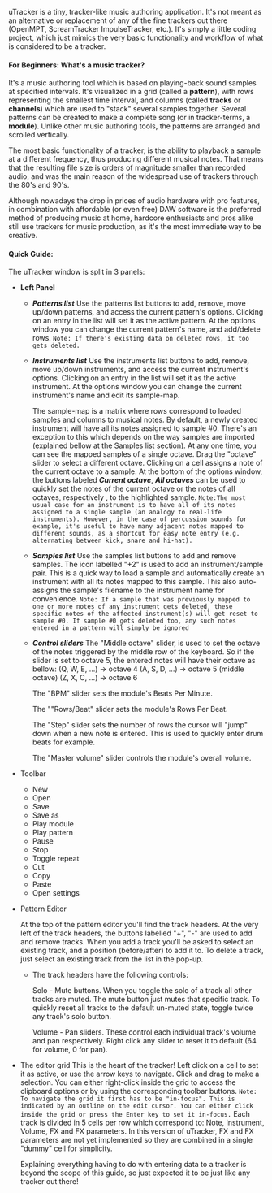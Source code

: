 uTracker is a tiny, tracker-like music authoring application. It's not meant as an alternative or replacement of any of the fine trackers out there (OpenMPT, ScreamTracker ImpulseTracker, etc.). It's simply a little coding project, which just mimics the very basic functionality and workflow of what is considered to be a tracker.

#### For Beginners: What's a music tracker?

It's a music authoring tool which is based on playing-back sound samples at specified intervals. It's visualized in a grid (called a **pattern**), with rows representing the smallest time interval, and columns (called **tracks** or **channels**) which are used to "stack" several samples together. Several patterns can be created to make a complete song (or in tracker-terms, a **module**). Unlike other music authoring tools, the patterns are arranged and scrolled vertically.

The most basic functionality of a tracker, is the ability to playback a sample at a different frequency, thus producing different musical notes. That means that the resulting file size is orders of magnitude smaller than recorded audio, and was the main reason of the widespread use of trackers through the 80's and 90's.

Although nowadays the drop in prices of audio hardware with pro features, in combination with affordable (or even free) DAW software is the preferred method of producing music at home, hardcore enthusiasts and pros alike still use trackers for music production, as it's the most immediate way to be creative.

#### Quick Guide:
The uTracker window is split in 3 panels:

 -   **Left Panel**
    
     - ***Patterns list***
Use the patterns list buttons to add, remove, move up/down patterns, and access the current pattern's options. Clicking on an entry in the list will set it as the active pattern. At the options window you can change the current pattern's name, and add/delete rows. 
```Note: If there's existing data on deleted rows, it too gets deleted.```
 
     - ***Instruments list***
Use the instruments list buttons to add, remove, move up/down instruments, and access the current instrument's options. Clicking on an entry in the list will set it as the active instrument. At the options window you can change the current instrument's name and edit its sample-map.

		The sample-map is a matrix where rows correspond to loaded samples and columns to musical notes.
		By default, a newly created instrument will have all its notes assigned to sample #0. There's an exception to this which depends on the way samples are imported (explained bellow at the Samples list section).
		At any one time, you can see the mapped samples of a single octave. Drag the "octave" slider to select a different octave. Clicking on a cell assigns a note of the current octave to a sample.
		At the bottom of the options window, the buttons labeled ***Current octave***, ***All octaves*** can be used to quickly set the notes of the current octave or the notes of all octaves, respectively , to the highlighted sample.
		```Note:The most usual case for an instrument is to have all of its notes assigned to a single sample (an analogy to real-life instruments). However, in the case of percussion sounds for example, it's useful to have many adjacent notes mapped to different sounds, as a shortcut for easy note entry (e.g. alternating between kick, snare and hi-hat). ```

     - ***Samples list***
Use the samples list buttons to add and remove samples. The icon labelled "+2" is used to add an instrument/sample pair.
This is a quick way to load a sample and automatically create an instrument with all its notes mapped to this sample. This also auto-assigns the sample's filename to the instrument name for convenience.
```Note: If a sample that was previously mapped to one or more notes of any instrument gets deleted, these specific notes of the affected instrument(s) will get reset to sample #0. If sample #0 gets deleted too, any such notes entered in a pattern will simply be ignored```

     - ***Control sliders***
The "Middle octave" slider, is used to set the octave of the notes triggered by the middle row of the keyboard.
So if the slider is set to octave 5, the entered notes will have their octave as bellow:
(Q, W, E, ...) -> octave 4
(A, S, D, ...) -> octave  5 (middle octave)
(Z, X, C, ...) -> octave 6

		The "BPM" slider sets the module's Beats Per Minute.

		The ""Rows/Beat" slider sets the module's Rows Per Beat.
		
		The "Step" slider sets the number of rows the cursor will "jump" down when a new note is entered. This is used to quickly enter drum beats for example.

		The "Master volume" slider controls the module's overall volume.
-   Toolbar
    - New
    - Open
    - Save
    - Save as
    - Play module
    - Play pattern
    - Pause
    - Stop
    - Toggle repeat
    - Cut
    - Copy
    - Paste
    - Open settings
-   Pattern Editor

	At the top of the pattern editor you'll find the track headers. At the very left of the track headers, the buttons labelled "+", "-" are used to add and remove tracks. When you add a track you'll be asked to select an existing track, and a position (before/after) to add it to.
To delete a track, just select an existing track from the list in the pop-up.

    -	The track headers have the following controls:

		Solo - Mute buttons. When you toggle the solo of a track all other tracks are muted. The mute button just mutes that specific track. To quickly reset all tracks to the default  un-muted state, toggle twice any track's solo button.
	
		Volume - Pan sliders. These control each individual track's volume and pan respectively. Right click any slider to reset it to default (64 for volume, 0 for pan).

- The editor grid
	This is the heart of the tracker! Left click on a cell to set it as active, or use the arrow keys to navigate.
	Click and drag to make a selection. You can either right-click inside the grid to access the clipboard options or by using the corresponding toolbar buttons.
	```Note: To navigate the grid it first has to be "in-focus". This is indicated by an outline on the edit cursor. You can either click inside the grid or press the Enter key to set it in-focus.```
	Each track is divided in 5 cells per row which correspond to: Note, Instrument, Volume, FX and FX parameters. In this version of uTracker, FX and FX parameters are not yet implemented so they are combined in a single "dummy" cell for simplicity.
	
	Explaining everything having to do with entering data to a tracker is beyond the scope of this guide, so just expected it to be just like any tracker out there!
